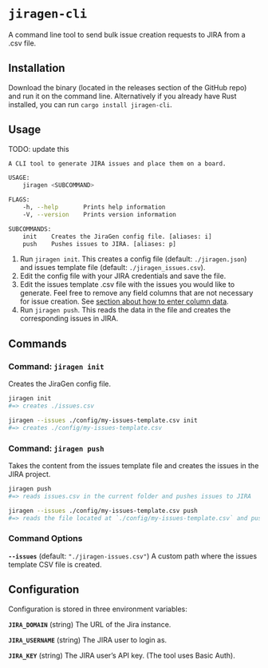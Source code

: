 # `jiragen-cli`

A command line tool to send bulk issue creation requests to JIRA from a .csv file.

## Installation

Download the binary (located in the releases section of the GitHub repo) and run it on the command line. Alternatively if you already have Rust installed, you can run `cargo install jiragen-cli`.

## Usage

TODO: update this

```sh
A CLI tool to generate JIRA issues and place them on a board.

USAGE:
    jiragen <SUBCOMMAND>

FLAGS:
    -h, --help       Prints help information
    -V, --version    Prints version information

SUBCOMMANDS:
    init    Creates the JiraGen config file. [aliases: i]
    push    Pushes issues to JIRA. [aliases: p]
```

1. Run `jiragen init`. This creates a config file (default: `./jiragen.json`) and issues template file (default: `./jiragen_issues.csv`).
1. Edit the config file with your JIRA credentials and save the file.
1. Edit the issues template .csv file with the issues you would like to generate. Feel free to remove any field columns that are not necessary for issue creation. See [section about how to enter column data](../../../#csv-syntax).
1. Run `jiragen push`. This reads the data in the file and creates the corresponding issues in JIRA.

## Commands

### Command: `jiragen init`

Creates the JiraGen config file.

```sh
jiragen init
#=> creates ./issues.csv

jiragen --issues ./config/my-issues-template.csv init
#=> creates ./config/my-issues-template.csv
```

### Command: `jiragen push`

Takes the content from the issues template file and creates the issues in the JIRA project.

```sh
jiragen push
#=> reads issues.csv in the current folder and pushes issues to JIRA

jiragen --issues ./config/my-issues-template.csv push
#=> reads the file located at `./config/my-issues-template.csv` and pushes issues to JIRA
```

### Command Options

**`--issues`** (default: `"./jiragen-issues.csv"`)
A custom path where the issues template CSV file is created.

## Configuration

Configuration is stored in three environment variables:

**`JIRA_DOMAIN`** (string)
The URL of the Jira instance.

**`JIRA_USERNAME`** (string)
The JIRA user to login as.

**`JIRA_KEY`** (string)
The JIRA user’s API key. (The tool uses Basic Auth).

